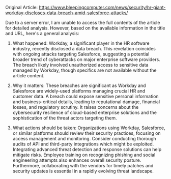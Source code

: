 Original Article: https://www.bleepingcomputer.com/news/security/hr-giant-workday-discloses-data-breach-amid-salesforce-attacks/

Due to a server error, I am unable to access the full contents of the article for detailed analysis. However, based on the available information in the title and URL, here's a general analysis:

1) What happened:
Workday, a significant player in the HR software industry, recently disclosed a data breach. This revelation coincides with ongoing attacks targeting Salesforce, suggesting a potential broader trend of cyberattacks on major enterprise software providers. The breach likely involved unauthorized access to sensitive data managed by Workday, though specifics are not available without the article content.

2) Why it matters:
These breaches are significant as Workday and Salesforce are widely-used platforms managing crucial HR and customer data. A breach could expose sensitive personal information and business-critical details, leading to reputational damage, financial losses, and regulatory scrutiny. It raises concerns about the cybersecurity resilience of cloud-based enterprise solutions and the sophistication of the threat actors targeting them.

3) What actions should be taken:
Organizations using Workday, Salesforce, or similar platforms should review their security practices, focusing on access management and monitoring. Consider conducting thorough audits of API and third-party integrations which might be exploited. Integrating advanced threat detection and response solutions can help mitigate risks. Employee training on recognizing phishing and social engineering attempts also enhances overall security posture. Furthermore, collaborating with the vendors for timely patches and security updates is essential in a rapidly evolving threat landscape.